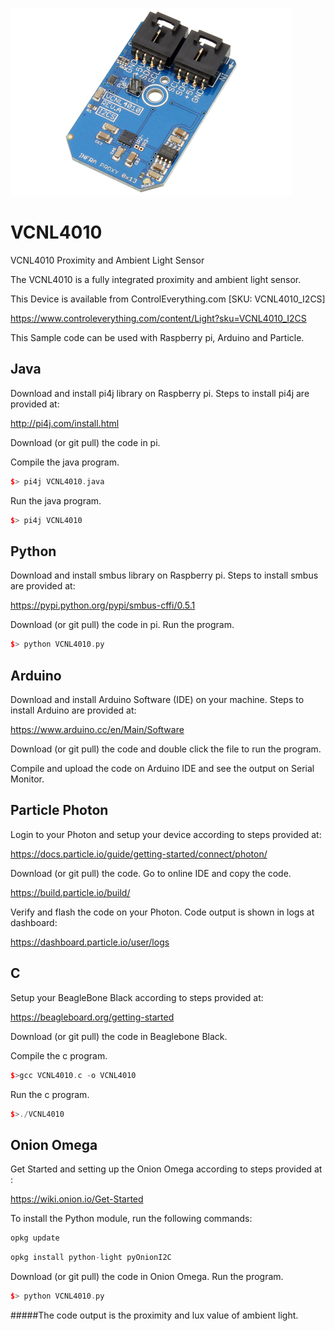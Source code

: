 [![VCNL4010](VCNL4010_I2CS.png)](https://www.controleverything.com/content/Light?sku=VCNL4010_I2CS)
# VCNL4010
VCNL4010 Proximity and Ambient Light Sensor

The VCNL4010 is a fully integrated proximity and ambient light sensor.

This Device is available from ControlEverything.com [SKU: VCNL4010_I2CS]

https://www.controleverything.com/content/Light?sku=VCNL4010_I2CS

This Sample code can be used with Raspberry pi, Arduino and Particle.

## Java
Download and install pi4j library on Raspberry pi. Steps to install pi4j are provided at:

http://pi4j.com/install.html

Download (or git pull) the code in pi.

Compile the java program.
```cpp
$> pi4j VCNL4010.java
```

Run the java program.
```cpp
$> pi4j VCNL4010
```

## Python
Download and install smbus library on Raspberry pi. Steps to install smbus are provided at:

https://pypi.python.org/pypi/smbus-cffi/0.5.1

Download (or git pull) the code in pi. Run the program.

```cpp
$> python VCNL4010.py
```

## Arduino
Download and install Arduino Software (IDE) on your machine. Steps to install Arduino are provided at:

https://www.arduino.cc/en/Main/Software

Download (or git pull) the code and double click the file to run the program.

Compile and upload the code on Arduino IDE and see the output on Serial Monitor.


## Particle Photon

Login to your Photon and setup your device according to steps provided at:

https://docs.particle.io/guide/getting-started/connect/photon/

Download (or git pull) the code. Go to online IDE and copy the code.

https://build.particle.io/build/

Verify and flash the code on your Photon. Code output is shown in logs at dashboard:

https://dashboard.particle.io/user/logs


## C

Setup your BeagleBone Black according to steps provided at:

https://beagleboard.org/getting-started

Download (or git pull) the code in Beaglebone Black.

Compile the c program.
```cpp
$>gcc VCNL4010.c -o VCNL4010
```
Run the c program.
```cpp
$>./VCNL4010
```

## Onion Omega

Get Started and setting up the Onion Omega according to steps provided at :

https://wiki.onion.io/Get-Started

To install the Python module, run the following commands:
```cpp
opkg update
```
```cpp
opkg install python-light pyOnionI2C
```

Download (or git pull) the code in Onion Omega. Run the program.

```cpp
$> python VCNL4010.py
```
#####The code output is the proximity and lux value of ambient light.
